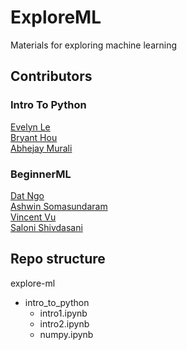 # ExploreML

Materials for exploring machine learning

## Contributors

### Intro To Python

[Evelyn Le](https://github.com/evelynle28)   
[Bryant Hou](https://github.com/BryantH24)  
[Abhejay Murali](https://github.com/Abhejay)

### BeginnerML

[Dat Ngo](https://github.com/quocdat32461997)  
[Ashwin Somasundaram](https://github.com/AshwinSomasundaram)  
[Vincent Vu](https://github.com/vincent-vu280)  
[Saloni Shivdasani](https://github.com/SaloniSS)

## Repo structure

explore-ml
- intro_to_python
  * intro1.ipynb
  * intro2.ipynb
  * numpy.ipynb

